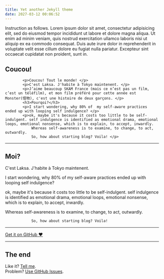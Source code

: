 ```yaml
---
title: Yet another Jekyll theme
date: 2027-03-12 00:06:52
---
```


Instruction as follows. Lorem ipsum dolor sit amet, consectetur adipisicing elit, sed do eiusmod tempor incididunt ut labore et dolore magna aliqua. Ut enim ad minim veniam, quis nostrud exercitation ullamco laboris nisi ut aliquip ex ea commodo consequat. Duis aute irure dolor in reprehenderit in voluptate velit esse cillum dolore eu fugiat nulla pariatur. Excepteur sint occaecat cupidatat non proident, sunt in.

## Coucou!


            <p>Coucou! Tout le monde! </p>
            <p>C'est Laksa. J'habite à Tokyo maintenent. </p>
            <p>J’aime beaucoup SKAM France (mais ce n’est pas un film, c’est un téléfilm), et mon film préféré pour cette année est Monster(怪物), c'est une histoire de deux garçons. </p>
            <h3>Pourqoi?</h3>
            <p>I start wondering, why 80% of  my self-aware practices ended up with looping self indulgence? </p>
            <p>ok, maybe it's because it costs too little to be self-indulgent. self indulgence is identified as emotional drama, emotional loops, emotional nonsense, which is to explain, to accept, inwardly. 
                Whereas self-awareness is to examine, to change, to act, outwardly. 
                So, how about starting blog? Voila! </p>

---

## Moi?

C'est Laksa. J'habite à Tokyo maintenent.

I start wondering, why 80% of  my self-aware practices ended up with looping self indulgence? 

ok, maybe it's because it costs too little to be self-indulgent. self indulgence is identified as emotional drama, emotional loops, emotional nonsense, which is to explain, to accept, inwardly. 

Whereas self-awareness is to examine, to change, to act, outwardly. 
                
                So, how about starting blog? Voila! 

---

<a href="https://github.com/muan/scribble" class="pa3 tc ba br2 db">Get it on GitHub &hearts;</a>

---

## The end

Like it? [Tell me](http://twitter.com/muanchiou).<br/>
Problem? [Use GitHub Issues](https://github.com/muan/scribble).
